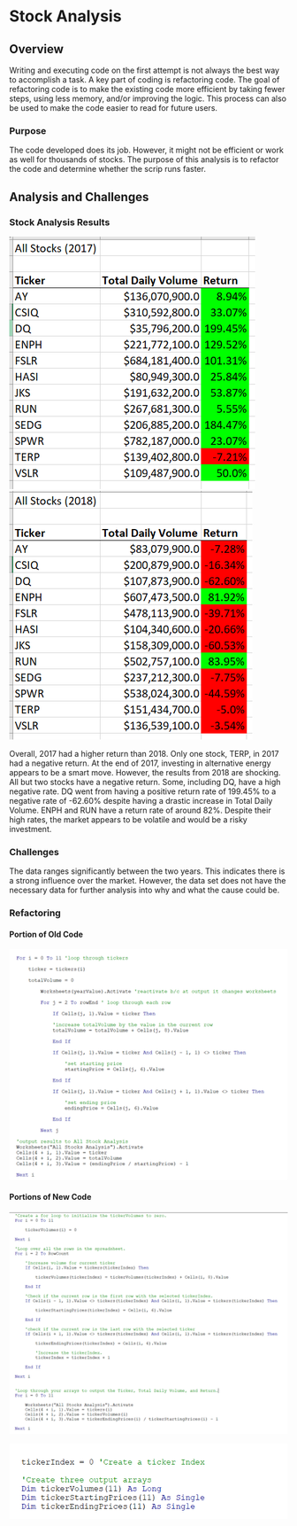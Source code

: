 # Stock Analysis

## Overview

Writing and executing code on the first attempt is not always the best way to accomplish a task. A key part of coding is refactoring code. The goal of refactoring code is to make the existing code more efficient by taking fewer steps, using less memory, and/or improving the logic. This process can also be used to make the code easier to read for future users. 

### Purpose

The code developed does its job. However, it might not be efficient or work as well for thousands of stocks. The purpose of this analysis is to refactor the code and determine whether the scrip runs faster.  

## Analysis and Challenges

### Stock Analysis Results

![resources/2017](resources/2017.PNG) ![resources/2018](resources/2018.PNG)

Overall, 2017 had a higher return than 2018. Only one stock, TERP, in 2017 had a negative return. At the end of 2017, investing in alternative energy appears to be a smart move. However, the results from 2018 are shocking. All but two stocks have a negative return. Some, including DQ, have a high negative rate. DQ went from having a positive return rate of 199.45% to a negative rate of -62.60% despite having a drastic increase in Total Daily Volume. ENPH and RUN have a return rate of around 82%. Despite their high rates, the market appears to be volatile and would be a risky investment. 

### Challenges

The data ranges significantly between the two years. This indicates there is a strong influence over the market. However, the data set does not have the necessary data for further analysis into why and what the cause could be.

### Refactoring

#### Portion of Old Code

![resources/old](resources/old.PNG)

#### Portions of New Code

![resources/new](resources/new.PNG)

![resources/output_array](resources/output_array.PNG)

